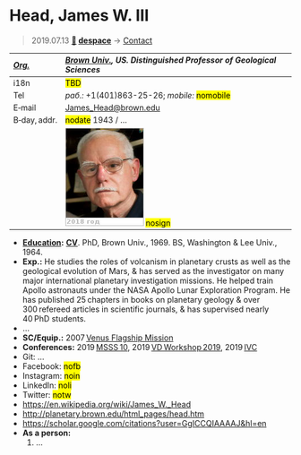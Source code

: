 # Head, James W. Ⅲ
> 2019.07.13 **[🚀](../index/index.md) [despace](index.md)** → [Contact](contact.md)

|*[Org.](contact.md)*|*[Brown Univ.](brown_univ.md), US. Distinguished Professor of Geological Sciences*|
|:--|:--|
|i18n| <mark>TBD</mark> |
|Tel|*раб.:* +1(401)863-25-26; *mobile:* <mark>nomobile</mark> |
|E‑mail| <James_Head@brown.edu> |
|B‑day, addr.| <mark>nodate</mark> 1943 / … |
|| [![](f/contact/h/head_001_photo_thumb.jpg)](f/contact/h/head_001_photo.jpg) <mark>nosign</mark> |

   - **[Education](edu.md):** **[CV](f/contact/h/head_001_cv.pdf)**. PhD, Brown Univ., 1969. BS, Washington & Lee Univ., 1964.
   - **Exp.:** He studies the roles of volcanism in planetary crusts as well as the geological evolution of Mars, & has served as the investigator on many major international planetary investigation missions. He helped train Apollo astronauts under the NASA Apollo Lunar Exploration Program. He has published 25 chapters in books on planetary geology & over 300 refereed articles in scientific journals, & has supervised nearly 40 PhD students.
   - …
   - **SC/Equip.:** 2007 [Venus Flagship Mission](venus_flagship_mission.md)
   - **Conferences:** 2019 [MSSS 10](msss_10.md), 2019 [VD Workshop 2019](vdws2019.md), 2019 [IVC](ivc_2019.md)
   - Git: …
   - Facebook: <mark>nofb</mark>
   - Instagram: <mark>noin</mark>
   - LinkedIn: <mark>noli</mark>
   - Twitter: <mark>notw</mark>
   - <https://en.wikipedia.org/wiki/James_W._Head>
   - <http://planetary.brown.edu/html_pages/head.htm>
   - <https://scholar.google.com/citations?user=GgICCQIAAAAJ&hl=en>
   - **As a person:**
      1. …
